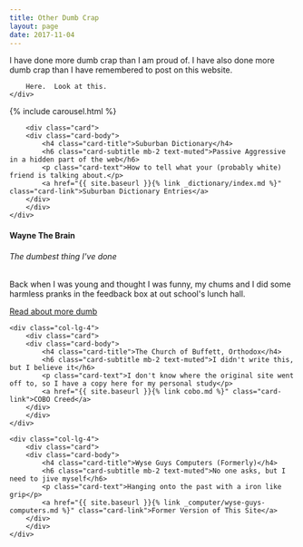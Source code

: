 ```yaml
---
title: Other Dumb Crap
layout: page
date: 2017-11-04 
---
```

<div class="row">
    <div class="col-lg-12">
        I have done more dumb crap than I am proud of.  I have also done more dumb crap than I have remembered to post on this website.

        Here.  Look at this.
    </div>
</div>

<div class="row">
 <div class="col-lg-12">
    {% include carousel.html %}
 </div>
</div>

<div class="row">
    <div class="col-lg-12">


        <div class="card">
        <div class="card-body">
            <h4 class="card-title">Suburban Dictionary</h4>
            <h6 class="card-subtitle mb-2 text-muted">Passive Aggressive in a hidden part of the web</h6>
            <p class="card-text">How to tell what your (probably white) friend is talking about.</p>
            <a href="{{ site.baseurl }}{% link _dictionary/index.md %}" class="card-link">Suburban Dictionary Entries</a>
        </div>
        </div>
    </div>
</div>
<div class="row">
    <div class="col-lg-4">
        <div class="card">
        <div class="card-body">
            <h4 class="card-title">Wayne The Brain</h4>
            <h6 class="card-subtitle mb-2 text-muted">The dumbest thing I've done</h6>
            <p class="card-text">Back when I was young and thought I was funny, my chums and I did some harmless pranks in the feedback box at out school's lunch hall.</p>
            <a href="{{ site.baseurl }}{% link _wayne/wayne-the-brain.md %}" class="card-link">Read about more dumb</a>
        </div>
        </div>
    </div>

    <div class="col-lg-4">
        <div class="card">
        <div class="card-body">
            <h4 class="card-title">The Church of Buffett, Orthodox</h4>
            <h6 class="card-subtitle mb-2 text-muted">I didn't write this, but I believe it</h6>
            <p class="card-text">I don't know where the original site went off to, so I have a copy here for my personal study</p>
            <a href="{{ site.baseurl }}{% link cobo.md %}" class="card-link">COBO Creed</a>
        </div>
        </div>
    </div>

    <div class="col-lg-4">
        <div class="card">
        <div class="card-body">
            <h4 class="card-title">Wyse Guys Computers (Formerly)</h4>
            <h6 class="card-subtitle mb-2 text-muted">No one asks, but I need to jive myself</h6>
            <p class="card-text">Hanging onto the past with a iron like grip</p>
            <a href="{{ site.baseurl }}{% link _computer/wyse-guys-computers.md %}" class="card-link">Former Version of This Site</a>
        </div>
        </div>
    </div>

</div>
